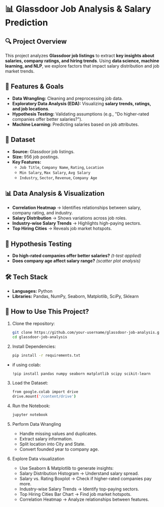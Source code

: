 # 📊 Glassdoor Job Analysis & Salary Prediction  

## 🔍 Project Overview  
This project analyzes **Glassdoor job listings** to extract **key insights about salaries, company ratings, and hiring trends**. Using **data science, machine learning, and NLP**, we explore factors that impact salary distribution and job market trends.  

## 🚀 Features & Goals  
- **Data Wrangling:** Cleaning and preprocessing job data.  
- **Exploratory Data Analysis (EDA):** Visualizing **salary trends, ratings, and job locations**.  
- **Hypothesis Testing:** Validating assumptions (e.g., "Do higher-rated companies offer better salaries?").  
- **Machine Learning:** Predicting salaries based on job attributes.  

## 📂 Dataset  
- **Source:** Glassdoor job listings.  
- **Size:** 956 job postings.  
- **Key Features:**  
  - `Job Title`, `Company Name`, `Rating`, `Location`  
  - `Min Salary`, `Max Salary`, `Avg Salary`  
  - `Industry`, `Sector`, `Revenue`, `Company Age`  

## 📊 Data Analysis & Visualization  
- **Correlation Heatmap** → Identifies relationships between salary, company rating, and industry.  
- **Salary Distribution** → Shows variations across job roles.  
- **Industry-wise Salary Trends** → Highlights high-paying sectors.  
- **Top Hiring Cities** → Reveals job market hotspots.  

## 🧪 Hypothesis Testing  
- **Do high-rated companies offer better salaries?** *(t-test applied)*  
- **Does company age affect salary range?** *(scatter plot analysis)*  

## 🛠️ Tech Stack  
- **Languages:** Python  
- **Libraries:** Pandas, NumPy, Seaborn, Matplotlib, SciPy, Sklearn  

## 📌 How to Use This Project?  
1. Clone the repository:  
   ```bash
   git clone https://github.com/your-username/glassdoor-job-analysis.git
   cd glassdoor-job-analysis
2. Install Dependencies:
   ```bash
   pip install -r requirements.txt

  - if using colab:
     ```bash
     !pip install pandas numpy seaborn matplotlib scipy scikit-learn
3. Load the Dataset:
   ```bash
   from google.colab import drive
   drive.mount('/content/drive')
4. Run the Notebook:
   ```bash
   jupyter notebook
5. Perform Data Wrangling
      - Handle missing values and duplicates.
      - Extract salary information.
      - Split location into City and State.
      - Convert founded year to company age.
6. Explore Data visualization

     - Use Seaborn & Matplotlib to generate insights:
     - Salary Distribution Histogram → Understand salary spread.
     - Salary vs. Rating Boxplot → Check if higher-rated companies pay more.
     - Industry-wise Salary Trends → Identify top-paying sectors.
     - Top Hiring Cities Bar Chart → Find job market hotspots.
     - Correlation Heatmap → Analyze relationships between features.




